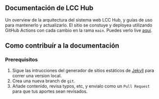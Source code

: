 ## Documentación de LCC Hub

Un overview de la arquitectura del sistema web LCC Hub, y guías de uso para mantenerlo y actualizarlo. El sitio se constuye y deployea utilizando GitHub Actions con cada cambio en la rama `main`. Puedes verlo live [aqui](https://cc-unison.github.io/documentation-lcchub/).

## Como contribuír a la documentación

### Prerequisitos

1. Sigue las intrucciones del generador de sitios estáticos de [Jekyll](https://jekyllrb.com/docs/) para correr una version local.
2. Crea una nueva branch de `git`.
3. Añade contenido, revisa typos, etc, y envialo como un `Pull Request` para que tus aportes sean revisados.
